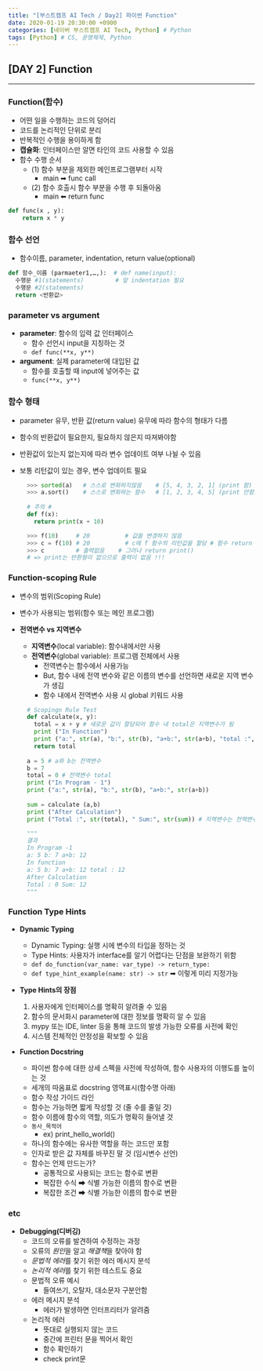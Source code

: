 ```yaml
---
title: "[부스트캠프 AI Tech / Day2] 파이썬 Function"
date: 2020-01-19 20:30:00 +0900
categories: [네이버 부스트캠프 AI Tech, Python] # Python
tags: [Python] # CS, 운영체제, Python
---
```



## **[DAY 2] Function**

---

### Function(함수)

- 어떤 일을 수행하는 코드의 덩어리
- 코드를 논리적인 단위로 분리
- 반복적인 수행을 용이하게 함
- **캡슐화**: 인터페이스만 알면 타인의 코드 사용할 수 있음
- 함수 수행 순서
  - (1) 함수 부분을 제외한 메인프로그램부터 시작
    - main ➡ func call
  - (2) 함수 호출시 함수 부분을 수행 후 되돌아옴
    - main ⬅ return func

```python
def func(x , y):
    return x * y
```

### 함수 선언

- 함수이름, parameter, indentation, return value(optional)

```python
def 함수_이름 (parmaeter1,…,):  # def name(input):
  수행문 #1(statements)         # 앞 indentation 필요
  수행문 #2(statements)
  return <반환값>
```

### parameter vs argument

- **parameter**: 함수의 입력 값 인터페이스
  - 함수 선언시 input을 지칭하는 것
  - `def func(**x, y**)`
- **argument**: 실제 parameter에 대입된 값
  - 함수를 호출할 때 input에 넣어주는 값
  - `func(**x, y**)`

### 함수 형태

- parameter 유무, 반환 값(return value) 유무에 따라 함수의 형태가 다름
- 함수의 반환값이 필요한지, 필요하지 않은지 따져봐야함
- 반환값이 있는지 없는지에 따라 변수 업데이트 여부 나뉠 수 있음
- 보통 리턴값이 있는 경우, 변수 업데이트 필요

  ```python
    >>> sorted(a)   # 스스로 변화하지않음    # [5, 4, 3, 2, 1] (print 함)
    >>> a.sort()    # 스스로 변화하는 함수   # [1, 2, 3, 4, 5] (print 안함)
    
    # 주의 #
    def f(x):
      return print(x + 10)

    >>> f(10)     # 20          # 값을 변경하지 않음
    >>> c = f(10) # 20          # c에 f 함수의 리턴값을 할당 # 함수 return 전에 x+10출력
    >>> c         # 출력없음    # 그러나 return print()
    # => print는 반환형이 없으므로 출력이 없음 !!!
  ```

### Function-scoping Rule

- 변수의 범위(Scoping Rule)
- 변수가 사용되는 범위(함수 또는 메인 프로그램)

- **전역변수 vs 지역변수**
  - **지역변수**(local variable): 함수내에서만 사용
  - **전역변수**(global variable): 프로그램 전체에서 사용
    - 전역변수는 함수에서 사용가능
    - But, 함수 내에 전역 변수와 같은 이름의 변수를 선언하면 새로운 지역 변수가 생김
    - 함수 내에서 전역변수 사용 시 global 키워드 사용

  ```python
    # Scopingn Rule Test
    def calculate(x, y):
      total = x + y # 새로운 값이 할당되어 함수 내 total은 지역변수가 됨
      print ("In Function")
      print ("a:", str(a), "b:", str(b), "a+b:", str(a+b), "total :", str(total))
      return total
    
    a = 5 # a와 b는 전역변수
    b = 7
    total = 0 # 전역변수 total
    print ("In Program - 1")
    print ("a:", str(a), "b:", str(b), "a+b:", str(a+b))
    
    sum = calculate (a,b)
    print ("After Calculation")
    print ("Total :", str(total), " Sum:", str(sum)) # 지역변수는 전역변수에 영향 X

    """
    결과
    In Program -1
    a: 5 b: 7 a+b: 12
    In function
    a: 5 b: 7 a+b: 12 total : 12
    After Calculation
    Total : 0 Sum: 12
    """
  ```

### Function Type Hints

- **Dynamic Typing**
  - Dynamic Typing: 실행 시에 변수의 타입을 정하는 것
  - Type Hints: 사용자가 interface를 알기 어렵다는 단점을 보완하기 위함
  - `def do_function(var_name: var_type) -> return_type:`
  - `def type_hint_example(name: str) -> str` ➡ 이렇게 미리 지정가능

- **Type Hints의 장점**
  1. 사용자에게 인터페이스를 명확히 알려줄 수 있음
  2. 함수의 문서화시 parameter에 대한 정보를 명확히 알 수 있음
  3. mypy 또는 IDE, linter 등을 통해 코드의 발생 가능한 오류를 사전에 확인
  4. 시스템 전체적인 안정성을 확보할 수 있음

- **Function Docstring**

  - 파이썬 함수에 대한 상세 스펙을 사전에 작성하여, 함수 사용자의 이행도를 높이는 것
  - 세개의 따옴표로 docstring 영역표시(함수명 아래)
  - 함수 작성 가이드 라인
  - 함수는 가능하면 짧게 작성할 것 (줄 수를 줄일 것)
  - 함수 이름에 함수의 역할, 의도가 명확히 들어낼 것
  - `동사_목적어`
    - ex) print_hello_world()
  - 하나의 함수에는 유사한 역할을 하는 코드만 포함
  - 인자로 받은 값 자체를 바꾸진 말 것 (임시변수 선언)
  - 함수는 언제 만드는가?
    - 공통적으로 사용되는 코드는 함수로 변환
    - 복잡한 수식 ➡ 식별 가능한 이름의 함수로 변환
    - 복잡한 조건 ➡ 식별 가능한 이름의 함수로 변환

### etc

- **Debugging(디버깅)**
  - 코드의 오류를 발견하여 수정하는 과정
  - 오류의 *원인*을 알고 *해결책*을 찾아야 함
  - *문법적 에러*를 찾기 위한 에러 메시지 분석
  - *논리적 에러*를 찾기 위한 테스트도 중요
  - 문법적 오류 예시
    - 들여쓰기, 오탈자, 대소문자 구분안함
  - 에러 메시지 분석
    - 에러가 발생하면 인터프리터가 알려줌
  - 논리적 에러
    - 뜻대로 실행되지 않는 코드
    - 중간에 프린터 문을 찍어서 확인
    - 함수 확인하기
    - check print문
